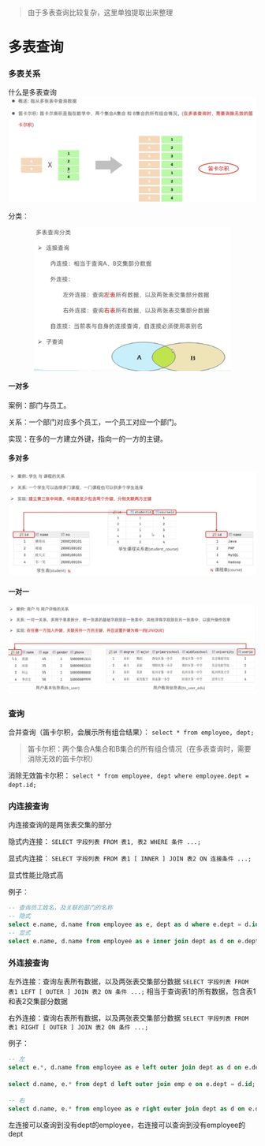 > 由于多表查询比较复杂，这里单独提取出来整理

# 多表查询

### 多表关系

什么是多表查询
![](2022-10-03-15-27-36.png)


分类：
<div align="center">    
 <img src="./2022-10-03-15-28-11.png" width = "400" alt="主要分为以下几类：" align=center />
</div>

#### 一对多

案例：部门与员工。

关系：一个部门对应多个员工，一个员工对应一个部门。

实现：在多的一方建立外键，指向一的一方的主键。

#### 多对多
![](2022-10-03-15-26-35.png)


#### 一对一
![](2022-10-03-15-27-05.png)

### 查询

合并查询（笛卡尔积，会展示所有组合结果）：
`select * from employee, dept;`

> 笛卡尔积：两个集合A集合和B集合的所有组合情况（在多表查询时，需要消除无效的笛卡尔积）

消除无效笛卡尔积：
`select * from employee, dept where employee.dept = dept.id;`

### 内连接查询

内连接查询的是两张表交集的部分

隐式内连接：
`SELECT 字段列表 FROM 表1, 表2 WHERE 条件 ...;`

显式内连接：
`SELECT 字段列表 FROM 表1 [ INNER ] JOIN 表2 ON 连接条件 ...;`

显式性能比隐式高

例子：

```SQL
-- 查询员工姓名，及关联的部门的名称
-- 隐式
select e.name, d.name from employee as e, dept as d where e.dept = d.id;
-- 显式
select e.name, d.name from employee as e inner join dept as d on e.dept = d.id;
```

### 外连接查询

左外连接：查询左表所有数据，以及两张表交集部分数据
`SELECT 字段列表 FROM 表1 LEFT [ OUTER ] JOIN 表2 ON 条件 ...;`
相当于查询表1的所有数据，包含表1和表2交集部分数据

右外连接：查询右表所有数据，以及两张表交集部分数据
`SELECT 字段列表 FROM 表1 RIGHT [ OUTER ] JOIN 表2 ON 条件 ...;`

例子：

```sql
-- 左
select e.*, d.name from employee as e left outer join dept as d on e.dept = d.id;

select d.name, e.* from dept d left outer join emp e on e.dept = d.id;  -- 这条语句与下面的语句效果一样

-- 右
select d.name, e.* from employee as e right outer join dept as d on e.dept = d.id;

```

左连接可以查询到没有dept的employee，右连接可以查询到没有employee的dept